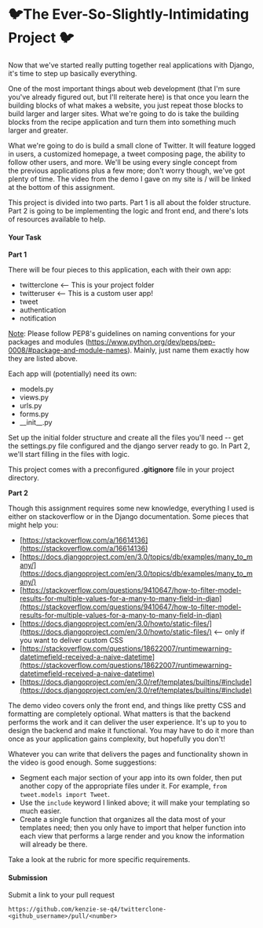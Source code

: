 <!-- 
Resources:
my past projects like bugtracker

People:
Kano Marvel, Yaseen Al-Salamy

 -->


# 🐦The Ever-So-Slightly-Intimidating Project 🐦

Now that we've started really putting together real applications with Django, it's time to step up basically everything.

One of the most important things about web development (that I'm sure you've already figured out, but I'll reiterate here) is that once you learn the building blocks of what makes a website, you just repeat those blocks to build larger and larger sites. What we're going to do is take the building blocks from the recipe application and turn them into something much larger and greater.

What we're going to do is build a small clone of Twitter. It will feature logged in users, a customized homepage, a tweet composing page, the ability to follow other users, and more. We'll be using every single concept from the previous applications plus a few more; don't worry though, we've got plenty of time. The video from the demo I gave on my site is / will be linked at the bottom of this assignment.

<span>This project is divided into two parts. Part 1 is all about the folder structure. Part 2 is going to be implementing the logic and front end, and there's lots of resources available to help.</span> 

#### **Your Task**

**Part 1**

There will be four pieces to this application, each with their own app:

*   twitterclone <-- This is your project folder
*   twitteruser <-- This is a custom user app!
*   tweet
*   authentication
*   notification

<span style="text-decoration: underline;">Note</span>: Please follow PEP8's guidelines on naming conventions for your packages and modules ([<span>https://www.python.org/dev/peps/pep-0008/#package-and-module-names</span>](https://www.python.org/dev/peps/pep-0008/#package-and-module-names)). Mainly, just name them exactly how they are listed above.

Each app will (potentially) need its own:

*   models.py
*   views.py
*   urls.py
*   forms.py
*   \_\_init\_\_.py

Set up the initial folder structure and create all the files you'll need -- get the settings.py file configured and the django server ready to go. In Part 2, we'll start filling in the files with logic.

This project comes with a preconfigured **.gitignore** file in your project directory.

**Part 2**

Though this assignment requires some new knowledge, everything I used is either on stackoverflow or in the Django documentation. Some pieces that might help you:

*   [https://stackoverflow.com/a/16614136](https://stackoverflow.com/a/16614136)
*   [https://docs.djangoproject.com/en/3.0/topics/db/examples/many_to_many/](https://docs.djangoproject.com/en/3.0/topics/db/examples/many_to_many/)
*   [https://stackoverflow.com/questions/9410647/how-to-filter-model-results-for-multiple-values-for-a-many-to-many-field-in-djan](https://stackoverflow.com/questions/9410647/how-to-filter-model-results-for-multiple-values-for-a-many-to-many-field-in-djan)
*   [https://docs.djangoproject.com/en/3.0/howto/static-files/](https://docs.djangoproject.com/en/3.0/howto/static-files/) <-- only if you want to deliver custom CSS
*   [https://stackoverflow.com/questions/18622007/runtimewarning-datetimefield-received-a-naive-datetime](https://stackoverflow.com/questions/18622007/runtimewarning-datetimefield-received-a-naive-datetime)
*   [https://docs.djangoproject.com/en/3.0/ref/templates/builtins/#include](https://docs.djangoproject.com/en/3.0/ref/templates/builtins/#include)

The demo video covers only the front end, and things like pretty CSS and formatting are completely optional. What matters is that the backend performs the work and it can deliver the user experience. It's up to you to design the backend and make it functional. You may have to do it more than once as your application gains complexity, but hopefully you don't!

Whatever you can write that delivers the pages and functionality shown in the video is good enough. Some suggestions:

*   Segment each major section of your app into its own folder, then put another copy of the appropriate files under it. For example, `from tweet.models import Tweet`.
*   Use the `include` keyword I linked above; it will make your templating so much easier.
*   Create a single function that organizes all the data most of your templates need; then you only have to import that helper function into each view that performs a large render and you know the information will already be there.

Take a look at the rubric for more specific requirements.

#### **Submission**

Submit a link to your pull request

```
https://github.com/kenzie-se-q4/twitterclone-<github_username>/pull/<number>
```
